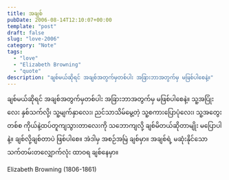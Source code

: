 ```yaml
---
title: အချစ်
pubDate: 2006-08-14T12:10:07+00:00
template: "post"
draft: false
slug: "love-2006"
category: "Note"
tags:
  - "love"
  - "Elizabeth Browning"
  - "quote"
description: "ချစ်မယ်ဆိုရင် အချစ်အတွက်မှတစ်ပါး အခြားဘာအတွက်မှ မဖြစ်ပါစေနဲ့။"
---
```


ချစ်မယ်ဆိုရင် အချစ်အတွက်မှတစ်ပါး အခြားဘာအတွက်မှ မဖြစ်ပါစေနဲ့။ သူ့အပြုံးလေး နှစ်သက်လို့၊ သူ့မျက်နှာလေး၊ ညင်သာသိမ်မွေ့တဲ့ သူ့စကားပြောပုံလေး၊ သူ့အတွေးတစ်စ ကိုယ်နဲ့ထပ်တူကျသွားတာလေးကို သဘောကျလို့ ချစ်မိတယ်ဆိုတာမျိုး မပြောပါနဲ့။ ချစ်လို့ချစ်တာပဲ ဖြစ်ပါစေ။ အဲဒါမှ အစဉ်အမြဲ ချစ်မှာ။ အချစ်ရဲ့ မဆုံးနိုင်သော သက်တမ်းတလျှောက်လုံး ထာဝရ ချစ်နေမှာ။

Elizabeth Browning (1806-1861)
